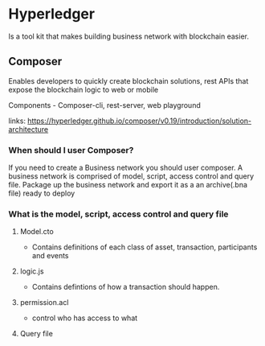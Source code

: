 # Hyperledger

Is a tool kit that makes building business network with blockchain easier. 

## Composer

Enables developers to quickly create blockchain solutions, rest APIs that expose the blockchain logic to web or mobile

Components - Composer-cli, rest-server, web playground

links: https://hyperledger.github.io/composer/v0.19/introduction/solution-architecture


### When should I user Composer?

If you need to create a Business network you should user composer.  A business network is comprised of model, script, access control and query file.  Package up the business network and export it as a an archive(.bna file) ready to deploy

### What is the model, script, access control and query file

1. Model.cto
    - Contains definitions of each class of asset, transaction, participants and events

2. logic.js
    - Contains defintions of how a transaction should happen.

3. permission.acl
    - control who has access to what

4. Query file


